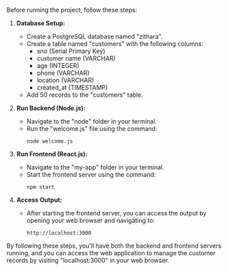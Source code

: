 Before running the project, follow these steps:

1. **Database Setup:**
   - Create a PostgreSQL database named "zithara".
   - Create a table named "customers" with the following columns:
     - sno (Serial Primary Key)
     - customer name (VARCHAR)
     - age (INTEGER)
     - phone (VARCHAR)
     - location (VARCHAR)
     - created_at (TIMESTAMP)
   - Add 50 records to the "customers" table.

2. **Run Backend (Node.js):**
   - Navigate to the "node" folder in your terminal.
   - Run the "welcome.js" file using the command:
     ```
     node welcome.js
     ```

3. **Run Frontend (React.js):**
   - Navigate to the "my-app" folder in your terminal.
   - Start the frontend server using the command:
     ```
     npm start
     ```
   
4. **Access Output:**
   - After starting the frontend server, you can access the output by opening your web browser and navigating to:
     ```
     http://localhost:3000
     ```

By following these steps, you'll have both the backend and frontend servers running, and you can access the web application to manage the customer records by visiting "localhost:3000" in your web browser.
